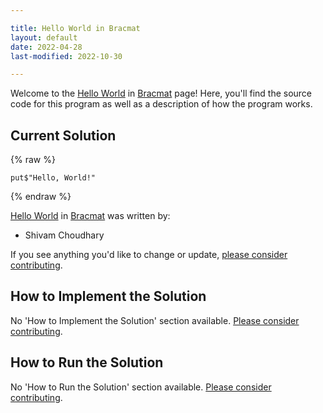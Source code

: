 ```yaml
---

title: Hello World in Bracmat
layout: default
date: 2022-04-28
last-modified: 2022-10-30

---
```


Welcome to the [Hello World](https://sampleprograms.io/projects/hello-world) in [Bracmat](https://sampleprograms.io/languages/bracmat) page! Here, you'll find the source code for this program as well as a description of how the program works.

## Current Solution

{% raw %}

```bracmat
put$"Hello, World!"
```

{% endraw %}

[Hello World](https://sampleprograms.io/projects/hello-world) in [Bracmat](https://sampleprograms.io/languages/bracmat) was written by:

- Shivam Choudhary

If you see anything you'd like to change or update, [please consider contributing](https://github.com/TheRenegadeCoder/sample-programs).

## How to Implement the Solution

No 'How to Implement the Solution' section available. [Please consider contributing](https://github.com/TheRenegadeCoder/sample-programs-website).

## How to Run the Solution

No 'How to Run the Solution' section available. [Please consider contributing](https://github.com/TheRenegadeCoder/sample-programs-website).